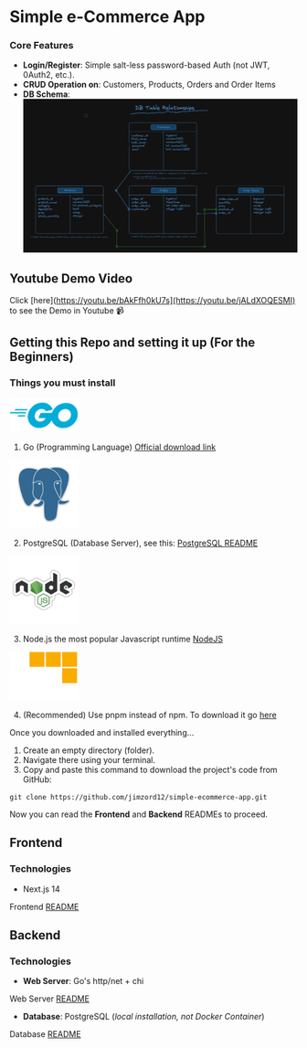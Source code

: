 # Simple e-Commerce App

### Core Features

- **Login/Register**: Simple salt-less password-based Auth (not JWT, 0Auth2, etc.).
- **CRUD Operation on**: Customers, Products, Orders and Order Items
- **DB Schema**: ![DB Schema](./readmeImgs/DB_Schema.png)

## Youtube Demo Video

Click [here](https://youtu.be/bAkFfh0kU7s](https://youtu.be/jALdXOQESMI) to see the Demo in Youtube 📹

## Getting this Repo and setting it up (For the Beginners)

### Things you must install

<img width="120" src="./readmeImgs/go_logo.png" />

1. Go (Programming Language) [Official download link](https://go.dev/doc/install)

<img width="120" src="./readmeImgs/postgreSQL_Logo.png" />

2. PostgreSQL (Database Server), see this: [PostgreSQL README](./internal/database/sql/README.md)

<img width="120" src="./readmeImgs/nodejs_logo.png" />

3. Node.js the most popular Javascript runtime [NodeJS](https://nodejs.org/en)

<img width="120" src="./readmeImgs/pnpm_logo.png" />

4. (Recommended) Use pnpm instead of npm. To download it go [here](https://pnpm.io/installation)

Once you downloaded and installed everything...

1. Create an empty directory (folder).
2. Navigate there using your terminal.
3. Copy and paste this command to download the project's code from GitHub:

```
git clone https://github.com/jimzord12/simple-ecommerce-app.git
```

Now you can read the **Frontend** and **Backend** READMEs to proceed.

## Frontend

### Technologies

- Next.js 14

Frontend [README](./frontend/my-app/README.md)

## Backend

### Technologies

- **Web Server**: Go's http/net + chi

Web Server [README](./backend/e-commerce-app/README.md)

- **Database**: PostgreSQL (_local installation, not Docker Container_)

Database [README](./backend/e-commerce-app/internal/database/sql/README.md)

